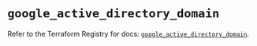 # `google_active_directory_domain`

Refer to the Terraform Registry for docs: [`google_active_directory_domain`](https://registry.terraform.io/providers/hashicorp/google/5.43.1/docs/resources/active_directory_domain).
